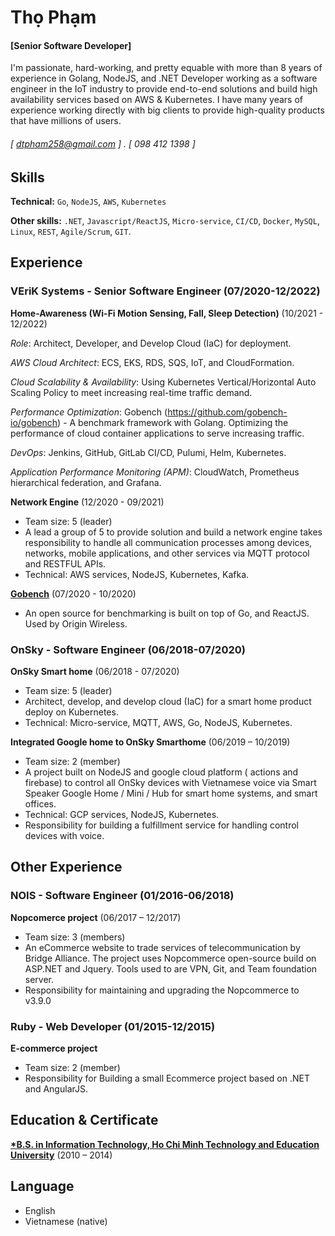 Thọ Phạm 
======
#### [Senior Software Developer]

I'm passionate, hard-working, and pretty equable with more than 8 years of experience in Golang, NodeJS, and .NET Developer working as a software engineer in the IoT industry to provide end-to-end solutions and build high availability services based on AWS & Kubernetes. I have many years of experience working directly with big clients to provide high-quality products that have millions of users.
 
###### [ dtpham258@gmail.com ] . [ 098 412 1398 ]

Skills
------
**Technical:** `Go`, `NodeJS`, `AWS`, `Kubernetes`

**Other skills:** `.NET`, `Javascript/ReactJS`, `Micro-service`, `CI/CD`, `Docker`, `MySQL`, `Linux`, `REST`, `Agile/Scrum`, `GIT`.

Experience
---------
### VEriK Systems - Senior Software Engineer (07/2020-12/2022) 

**Home-Awareness (Wi-Fi Motion Sensing, Fall, Sleep Detection)** (10/2021 - 12/2022)

*Role*: Architect, Developer, and Develop Cloud (IaC) for deployment.

*AWS Cloud Architect*: ECS, EKS, RDS, SQS, IoT, and CloudFormation. 

*Cloud Scalability & Availability*: Using Kubernetes Vertical/Horizontal Auto Scaling Policy to meet increasing real-time traffic demand.

*Performance Optimization*: Gobench (https://github.com/gobench-io/gobench) - A benchmark framework with Golang. Optimizing the performance of cloud container applications to serve increasing traffic.

*DevOps*: Jenkins, GitHub, GitLab CI/CD, Pulumi, Helm, Kubernetes.

*Application Performance Monitoring (APM)*: CloudWatch, Prometheus hierarchical federation, and Grafana.

**Network Engine** (12/2020 - 09/2021)
- Team size: 5 (leader)
- A lead a group of 5 to provide solution and build a network engine takes responsibility to handle all communication processes among devices, networks, mobile applications, and other services via MQTT protocol and RESTFUL APIs.
- Technical: AWS services, NodeJS, Kubernetes, Kafka.

[**Gobench**](https://github.com/gobench-io/gobench) (07/2020 - 10/2020)
- An open source for benchmarking is built on top of Go, and ReactJS. Used by Origin Wireless.

### OnSky - Software Engineer (06/2018-07/2020)

**OnSky Smart home** (06/2018 - 07/2020)
- Team size: 5 (leader)
- Architect, develop, and develop cloud (IaC) for a smart home product deploy on Kubernetes.
- Technical: Micro-service, MQTT, AWS, Go, NodeJS, Kubernetes.

**Integrated Google home to OnSky Smarthome** (06/2019 – 10/2019)
- Team size: 2 (member)
- A project built on NodeJS and google cloud platform ( actions and firebase) to control all OnSky devices with Vietnamese voice via Smart Speaker Google Home / Mini / Hub for smart home systems, and smart offices.
- Technical: GCP services, NodeJS, Kubernetes.
- Responsibility for building a fulfillment service for handling control devices with voice.

Other Experience
---------
### NOIS - Software Engineer (01/2016-06/2018)

**Nopcomerce project** (06/2017 – 12/2017)
- Team size: 3 (members)
- An eCommerce website to trade services of telecommunication by Bridge Alliance. The project uses Nopcommerce open-source build on ASP.NET and Jquery. Tools used to are VPN, Git, and Team foundation server.
- Responsibility for maintaining and upgrading the Nopcommerce to v3.9.0

### Ruby - Web Developer (01/2015-12/2015)

**E-commerce project** 
- Team size: 2 (member)
- Responsibility for Building a small Ecommerce project based on .NET and AngularJS.

Education & Certificate
---------
**[*B.S. in Information Technology, Ho Chi Minh Technology and Education University]()** (2010 – 2014)  
  

Language
---------

- English
- Vietnamese (native)
